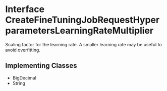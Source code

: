 

# Interface CreateFineTuningJobRequestHyperparametersLearningRateMultiplier

Scaling factor for the learning rate. A smaller learning rate may be useful to avoid overfitting. 
## Implementing Classes

* BigDecimal
* String


